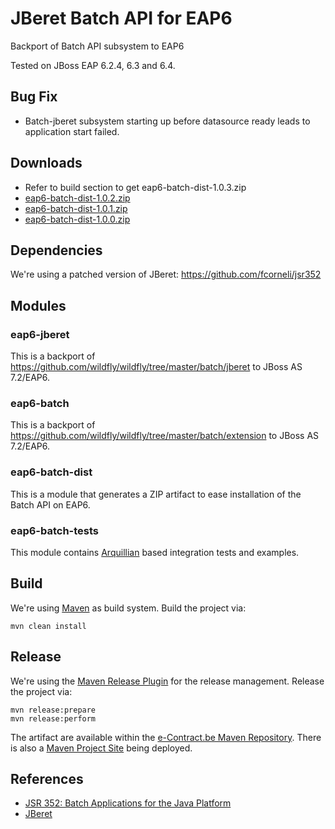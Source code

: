 # JBeret Batch API for EAP6

Backport of Batch API subsystem to EAP6
 
Tested on JBoss EAP 6.2.4, 6.3 and 6.4.

## Bug Fix

* Batch-jberet subsystem starting up before datasource ready leads to application start failed.

## Downloads

* Refer to build section to get eap6-batch-dist-1.0.3.zip
* [eap6-batch-dist-1.0.2.zip](http://www.e-contract.be/maven2/org/jberet/eap6/eap6-batch-dist/1.0.2/eap6-batch-dist-1.0.2.zip)
* [eap6-batch-dist-1.0.1.zip](http://www.e-contract.be/maven2/org/jberet/eap6/eap6-batch-dist/1.0.1/eap6-batch-dist-1.0.1.zip)
* [eap6-batch-dist-1.0.0.zip](http://www.e-contract.be/maven2/org/jberet/eap6/eap6-batch-dist/1.0.0/eap6-batch-dist-1.0.0.zip)


## Dependencies

We're using a patched version of JBeret:
https://github.com/fcorneli/jsr352


## Modules

### eap6-jberet

This is a backport of
https://github.com/wildfly/wildfly/tree/master/batch/jberet
to JBoss AS 7.2/EAP6.

### eap6-batch

This is a backport of
https://github.com/wildfly/wildfly/tree/master/batch/extension
to JBoss AS 7.2/EAP6.

### eap6-batch-dist

This is a module that generates a ZIP artifact to ease installation of the Batch API on EAP6.

### eap6-batch-tests

This module contains [Arquillian](http://arquillian.org/) based integration tests and examples.


## Build

We're using [Maven](http://maven.apache.org/) as build system.
Build the project via:
```
mvn clean install
```

## Release

We're using the [Maven Release Plugin](http://maven.apache.org/maven-release/maven-release-plugin/) for the release management.
Release the project via:
```
mvn release:prepare
mvn release:perform
```
The artifact are available within the [e-Contract.be Maven Repository](https://www.e-contract.be/maven2/).
There is also a [Maven Project Site](https://www.e-contract.be/sites/jberet-eap6/) being deployed.


## References

* [JSR 352: Batch Applications for the Java Platform](https://jcp.org/en/jsr/detail?id=352)
* [JBeret](https://github.com/jberet/jsr352)
